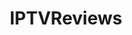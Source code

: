 ---
title: IPTVReviews
crosslinks:
- IPTV
- PeaceCountryIPTV
- EPICStream
- AceTV
- SmoothStreamsTV
- IPTVBoss
- iptvgta
- EpochHosting
- iptvHQ
---